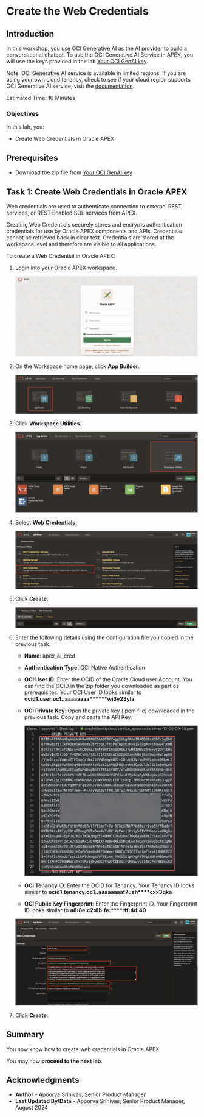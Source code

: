# Create the Web Credentials

## Introduction

In this workshop, you use OCI Generative AI as the AI provider to build a conversational chatbot. To use the OCI Generative AI Service in APEX, you will use the keys provided in the lab [Your OCI GenAI key](?lab=tut3253). 

Note: OCI Generative AI service is available in limited regions. If you are using your own cloud tenancy, check to see if your cloud region supports OCI Generative AI service, visit the [documentation](https://docs.oracle.com/en-us/iaas/Content/generative-ai/overview.htm#regions). 

Estimated Time: 10 Minutes

### Objectives
In this lab, you:

- Create Web Credentials in Oracle APEX

## Prerequisites
- Download the zip file from [Your OCI GenAI key](?lab=tut3253)

## Task 1: Create Web Credentials in Oracle APEX

Web credentials are used to authenticate connection to external REST services, or REST Enabled SQL services from APEX.

Creating Web Credentials securely stores and encrypts authentication credentials for use by Oracle APEX components and APIs. Credentials cannot be retrieved back in clear text. Credentials are stored at the workspace level and therefore are visible to all applications.

To create a Web Credential in Oracle APEX:

1. Login into your Oracle APEX workspace.

   ![Login into your APEX account](images/apex-login.png " ")

2. On the Workspace home page, click **App Builder**.

   ![Click App Builder](images/app-builder1.png " ")

3. Click **Workspace Utilities**.

   ![Click Workspace Utilities](images/workspace-utilities.png " ")

4. Select **Web Credentials**.

   ![Click Web Credentials](images/sc-web-creds.png " ")

5. Click **Create**.

   ![Create Web Credentials](images/create-wc.png " ")

6. Enter the following details using the configuration file you copied in the previous task.

    - **Name**: apex\_ai\_cred

    - **Authentication Type**: OCI Native Authentication

    - **OCI User ID**: Enter the OCID of the Oracle Cloud user Account. You can find the OCID in the zip folder you downloaded as part os prerequisites.
    Your OCI User ID looks similar to **ocid1.user.oc1..aaaaaaaa\*\*\*\*\*\*wj3v23yla**

    - **OCI Private Key**: Open the private key (.pem file) downloaded in the previous task. Copy and paste the API Key.

      ![Private key file](images/private-key.png " ")

    - **OCI Tenancy ID**: Enter the OCID for Tenancy. Your Tenancy ID looks similar to **ocid1.tenancy.oc1..aaaaaaaaf7ush\*\*\*\*cxx3qka**

    - **OCI Public Key Fingerprint**: Enter the Fingerprint ID. Your Fingerprint ID looks similar to **a8:8e:c2:8b:fe:\*\*\*\*:ff:4d:40**

   ![Web Credentials page](images/web-creds.png " ")

5. Click **Create**.

## Summary

You now know how to create web credentials in Oracle APEX.

You may now **proceed to the next lab**.   

## Acknowledgments
- **Author** - Apoorva Srinivas, Senior Product Manager
- **Last Updated By/Date** - Apoorva Srinivas, Senior Product Manager, August 2024
